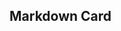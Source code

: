 ## Markdown Card

<script type="module" src="/web_components/js/elements/markdown/WebC__Markdown__Card.mjs"></script>

<webc-markdown-card content_path='en/web-pages/demos/index.md'></webc-markdown-card>